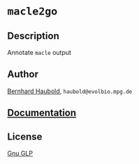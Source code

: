 # `macle2go`
## Description
Annotate `macle` output
## Author
[Bernhard Haubold](http://thymine.evolbio.mpg.de/), `haubold@evolbio.mpg.de`
## [Documentation](http://github.com/evolbioinf/macle2go/tree/master/doc/macle2go.pdf)
## License
[Gnu GLP](https://www.gnu.org/licenses/gpl-3.0.en.html)
